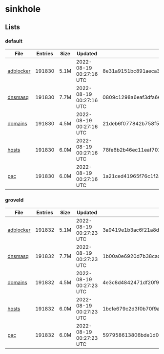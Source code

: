 # sinkhole

## Lists

### default

|File|Entries|Size|Updated|Hash|
|-|-|-|-|-|
|[adblocker](https://raw.githubusercontent.com/groveld/sinkhole/lists/default/adblocker.txt)|191830|5.1M|2022-08-19 00:27:16 UTC|8e31a9151bc891aeca3526921c2efb4880a9de60d0becbd545847f8219171d76|
|[dnsmasq](https://raw.githubusercontent.com/groveld/sinkhole/lists/default/dnsmasq.txt)|191830|7.7M|2022-08-19 00:27:16 UTC|0809c1298a6eaf3dfa66cd53355be395cd24d9acdeeeed83983ebbcdd0115309|
|[domains](https://raw.githubusercontent.com/groveld/sinkhole/lists/default/domains.txt)|191830|4.5M|2022-08-19 00:27:16 UTC|21deb6f077842b758f512879c4eba1b8c5e0e3a63c115a7b7c5382ff6f8457b6|
|[hosts](https://raw.githubusercontent.com/groveld/sinkhole/lists/default/hosts.txt)|191830|6.0M|2022-08-19 00:27:16 UTC|78fe6b2b46ec11eaf7019b53c98df97602ed09594c21e3d2a01407b8111b734d|
|[pac](https://raw.githubusercontent.com/groveld/sinkhole/lists/default/pac.txt)|191830|6.0M|2022-08-19 00:27:16 UTC|1a21ced41965f76c1f2a3d28e8d833680d37272cdd3d0438df12362a62d60fbc|

### groveld

|File|Entries|Size|Updated|Hash|
|-|-|-|-|-|
|[adblocker](https://raw.githubusercontent.com/groveld/sinkhole/lists/groveld/adblocker.txt)|191832|5.1M|2022-08-19 00:27:23 UTC|3a9419e1b3ac6f21a8d93823150531e91127cadffc85d8eb0a7f4cc9292c8716|
|[dnsmasq](https://raw.githubusercontent.com/groveld/sinkhole/lists/groveld/dnsmasq.txt)|191832|7.7M|2022-08-19 00:27:23 UTC|1b00a0e6920d7b38cad17e8a1ec71da4b7263a0564202caf5724c26ff09c112d|
|[domains](https://raw.githubusercontent.com/groveld/sinkhole/lists/groveld/domains.txt)|191832|4.5M|2022-08-19 00:27:23 UTC|4e3c8d4842471df20f91de199c12fe6c2528d7ef7b6076c38eff52af465be80e|
|[hosts](https://raw.githubusercontent.com/groveld/sinkhole/lists/groveld/hosts.txt)|191832|6.0M|2022-08-19 00:27:23 UTC|1bcfe679c2d3f0b70f9a7b27870a0f95746cafcdbc8a37bd33f78efd8aa6b927|
|[pac](https://raw.githubusercontent.com/groveld/sinkhole/lists/groveld/pac.txt)|191832|6.0M|2022-08-19 00:27:23 UTC|597958613806bde1d0b763f28267a50e87166af767681919536bd29d9a61394d|
